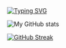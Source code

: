 
<a href="https://github.com/drkostas">
    <img src="https://readme-typing-svg.demolab.com?font=Georgia&size=18&duration=2000&pause=100&multiline=true&width=500&height=80&lines=Ashurov+Safarmurod;Founder of Wakeel and .Net Developer" alt="Typing SVG" />
</a>

   


![My GitHub stats](https://github-readme-stats.vercel.app/api?username=xoqoniy?&theme=algolia&show_icons=true)

<a href="https://git.io/streak-stats"><img src="https://streak-stats.demolab.com?user=xoqoniy&theme=algolia&hide_border=true&count_private=true&date_format=M%20j%5B%2C%20Y%5D" alt="GitHub Streak" /></a> 



